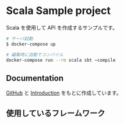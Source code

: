 Scala Sample project
===
Scala を使用して API を作成するサンプルです。

```sh
# サーバ起動
$ docker-compose up

# 編集時に自動でコンパイル
docker-compose run --rm scala sbt ~compile
```

## Documentation
[GitHub](https://github.com/akka/akka-http) と
[Introduction](https://doc.akka.io/docs/akka-http/current/introduction.html)
をもとに作成しています。

## 使用しているフレームワーク

